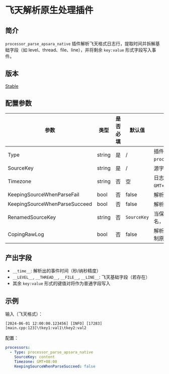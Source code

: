 # 飞天解析原生处理插件

## 简介

`processor_parse_apsara_native` 插件解析飞天格式日志行，提取时间并拆解基础字段（如 level、thread、file、line），并将剩余 `key:value` 形式字段写入事件。

## 版本

[Stable](../../stability-level.md)

## 配置参数

|  **参数**  |  **类型**  |  **是否必填**  |  **默认值**  |  **说明**  |
| --- | --- | --- | --- | --- |
|  Type  |  string  |  是  |  /  |  插件类型。固定为 `processor_parse_apsara_native`。  |
|  SourceKey  |  string  |  是  |  /  |  源字段名（整行 Apsara 文本）。  |
|  Timezone  |  string  |  否  |  空  |  日志时间所属时区，格式 `GMT+HH:MM` 或 `GMT-HH:MM`。  |
|  KeepingSourceWhenParseFail  |  bool  |  否  |  false  |  解析失败时是否保留源字段。  |
|  KeepingSourceWhenParseSucceed  |  bool  |  否  |  false  |  解析成功时是否保留源字段。  |
|  RenamedSourceKey  |  string  |  否  |  `SourceKey` |  当保留源字段时用于存储的字段名，默认与 SourceKey 相同。  |
|  CopingRawLog  |  bool  |  否  |  false  |  解析失败且保留源字段时，是否复制原文到 `__raw_log__`。  |

## 产出字段

- `__time__`: 解析出的事件时间（秒/纳秒精度）
- `__LEVEL__`, `__THREAD__`, `__FILE__`, `__LINE__`: 飞天基础字段（若存在）
- 其余 `key:value` 形式的键值对将作为普通字段写入

## 示例

输入（飞天格式）：

```plain
[2024-06-01 12:00:00.123456] [INFO] [17283] [main.cpp:123]\tkey1:val1\tkey2:val2
```

配置：

```yaml
processors:
  - Type: processor_parse_apsara_native
    SourceKey: content
    Timezone: GMT+08:00
    KeepingSourceWhenParseSucceed: false
```
